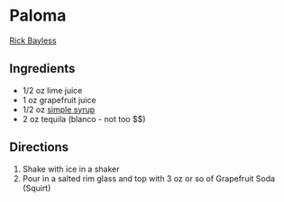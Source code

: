# Paloma

[Rick Bayless](https://www.rickbayless.com/recipe/fresh-grapefruit-paloma/)

## Ingredients

- 1/2 oz lime juice
- 1 oz grapefruit juice
- 1/2 oz [simple syrup](agave_simple_syrup.md)
- 2 oz tequila (blanco - not too $$)

## Directions

1. Shake with ice in a shaker
2. Pour in a salted rim glass and top with 3 oz or so of Grapefruit Soda (Squirt)
